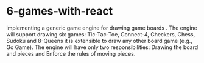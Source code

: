 # 6-games-with-react
implementing a generic game engine for drawing game boards . The engine will support drawing six games: Tic-Tac-Toe, Connect-4, Checkers, Chess, Sudoku and 8-Queens it is extensible to draw any other board game (e.g., Go Game). The engine will have only two responsibilities:  Drawing the board and pieces and Enforce the rules of moving pieces.
